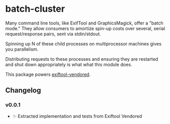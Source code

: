 # batch-cluster

Many command line tools, like ExifTool and GraphicsMagick, offer a "batch mode."
They allow consumers to amortize spin-up costs over several, serial
request/response pairs, sent via stdin/stdout.

Spinning up N of these child processes on multiprocessor machines gives you parallelism.

Distributing requests to these processes and ensuring they are restarted and
shut down appropriately is what what this module does.

This package powers
[exiftool-vendored](https://github.com/mceachen/exiftool-vendored.js).

## Changelog

### v0.0.1

* ✨ Extracted implementation and tests from Exiftool Vendored